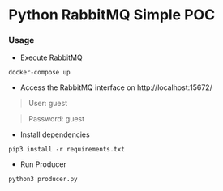 # Python RabbitMQ Simple POC

### Usage

* Execute RabbitMQ
```shell
docker-compose up
```

* Access the RabbitMQ interface on http://localhost:15672/
> User: guest

> Password: guest

* Install dependencies
```shell
pip3 install -r requirements.txt
```

* Run Producer
```shell
python3 producer.py
```
